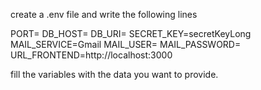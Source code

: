 create a .env file and write the following lines

PORT=
DB_HOST=
DB_URI=
SECRET_KEY=secretKeyLong
MAIL_SERVICE=Gmail
MAIL_USER=
MAIL_PASSWORD=
URL_FRONTEND=http://localhost:3000

fill the variables with the data you want to provide.
